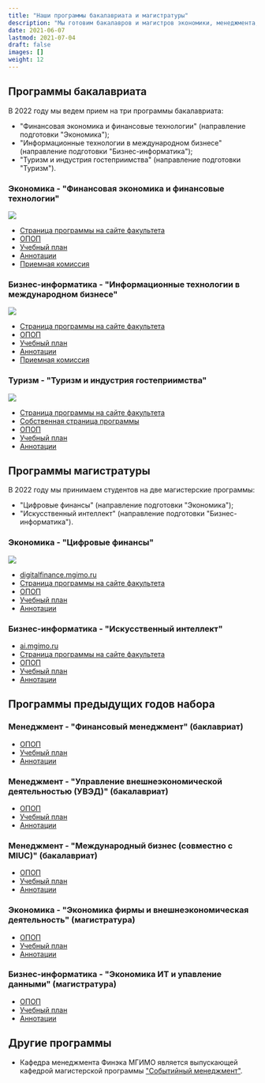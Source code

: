 ```yaml
---
title: "Наши программы бакалавриата и магистратуры"
description: "Мы готовим бакалавров и магистров экономики, менеджмента, туризма и бизнес-информатики."
date: 2021-06-07
lastmod: 2021-07-04
draft: false
images: []
weight: 12
---
```


[econ]: /program/undergrad/economics
[itmb]: /program/undergrad/itmb
[tourism]: /program/undergrad/tourism
[ai]: https://ai.mgimo.ru
[digital]: /program/masters/digital-finance
[event]: https://event.mgimo.ru/
[bac-badge]: https://img.shields.io/badge/-Бакалавриат-2892D7
[mag-badge]: https://img.shields.io/badge/-Магистратура-1EB3A1
[econ-badge]: https://img.shields.io/badge/Экономика-ФЭТ-2892D7
[bi-badge]: https://img.shields.io/badge/Бизнес--информатика-ИТМБ-2892D7
[t-badge]: https://img.shields.io/badge/Туризм-ТиГ-2892D7
[econ-badge-mag]: https://img.shields.io/badge/Экономика-Цифровые_финансы-1EB3A1
[bi-badge-mag]: https://img.shields.io/badge/Бизнес--информатика-Искусственный_интеллект-1EB3A1

## Программы бакалавриата

В 2022 году мы ведем прием на три программы бакалавриата:

- "Финансовая экономика и финансовые технологии" (направление подготовки "Экономика");
- "Информационные технологии в международном бизнесе" (направление подготовки "Бизнес-информатика");
- "Туризм и индустрия гостеприимства" (направление подготовки "Туризм").

### Экономика - "Финансовая экономика и финансовые технологии"

![][econ-badge]

- [Страница программы на сайте факультета][econ]
- [ОПОП](https://odin.mgimo.ru/sveden/files/002214.pdf)
- [Учебный план](https://odin.mgimo.ru/sveden/files/002419.pdf)
- [Аннотации](https://odin.mgimo.ru/sveden/files/002395.pdf)
- [Приемная комиссия](http://pk.odin.mgimo.ru/bakalavriat/efi/index.html)

### Бизнес-информатика - "Информационные технологии в международном бизнесе"

![][bi-badge]

- [Страница программы на сайте факультета][itmb]
- [ОПОП](https://odin.mgimo.ru/sveden/files/002226.pdf)
- [Учебный план](https://odin.mgimo.ru/sveden/files/002227.pdf)
- [Аннотации](https://odin.mgimo.ru/sveden/files/002400.pdf)
- [Приемная комиссия](http://pk.odin.mgimo.ru/bakalavriat/itmb.html)

### Туризм - "Туризм и индустрия гостеприимства"

![][t-badge]

- [Страница программы на сайте факультета][tourism]
- [Собственная страница программы](https://tourism.mgimo.ru/ba/)
- [ОПОП](https://odin.mgimo.ru/sveden/files/002622.pdf)
- [Учебный план](https://odin.mgimo.ru/sveden/files/002623.pdf)
- [Аннотации](https://odin.mgimo.ru/sveden/files/002632.docx)

## Программы магистратуры

В 2022 году мы принимаем студентов на две магистерские программы:

- "Цифровые финансы" (направление подготовки "Экономика");
- "Искусственный интеллект" (направление подготовки "Бизнес-информатика").

### Экономика - "Цифровые финансы"

![][econ-badge-mag]

- [digitalfinance.mgimo.ru](https://digitalfinance.mgimo.ru/)
- [Страница программы на сайте факультета][digital]
- [ОПОП](https://odin.mgimo.ru/sveden/files/002732.pdf)
- [Учебный план](https://odin.mgimo.ru/sveden/files/002791.pdf)
- [Аннотации](https://odin.mgimo.ru/sveden/files/002733.pdf)

### Бизнес-информатика - "Искусственный интеллект"

- [ai.mgimo.ru](https://ai.mgimo.ru)
- [Страница программы на сайте факультета][ai]
- [ОПОП](https://odin.mgimo.ru/sveden/files/002253.pdf)
- [Учебный план](https://odin.mgimo.ru/sveden/files/002446.pdf)
- [Аннотации](https://odin.mgimo.ru/sveden/files/002416.pdf)

## Программы предыдущих годов набора

### Менеджмент - "Финансовый менеджмент" (баклавриат)

- [ОПОП](https://odin.mgimo.ru/sveden/files/002221.pdf)
- [Учебный план](https://odin.mgimo.ru/sveden/files/002222.pdf)
- [Аннотации](https://odin.mgimo.ru/sveden/files/002269.pdf)

### Менеджмент - "Управление внешнеэкономической деятельностью (УВЭД)" (бакалавриат)

- [ОПОП](https://odin.mgimo.ru/sveden/files/001680.pdf)
- [Учебный план](https://odin.mgimo.ru/sveden/files/001392.pdf)
- [Аннотации](https://odin.mgimo.ru/sveden/files/001681.pdf)

### Менеджмент - "Международный бизнес (совместно с MIUC)" (бакалавриат)

- [ОПОП](https://odin.mgimo.ru/sveden/files/001670.pdf)
- [Учебный план](https://odin.mgimo.ru/sveden/files/001672.pdf)
- [Аннотации](https://odin.mgimo.ru/sveden/files/002115.pdf)

### Экономика - "Экономика фирмы и внешнеэкономическая деятельность" (магистратура)

- [ОПОП](https://odin.mgimo.ru/sveden/files/002564.pdf)
- [Учебный план](https://odin.mgimo.ru/sveden/files/002445.pdf)
- [Аннотации](https://odin.mgimo.ru/sveden/files/002414.pdf)

### Бизнес-информатика - "Экономика ИТ и упавление данными" (магистратура)

- [ОПОП](https://odin.mgimo.ru/sveden/files/002383.pdf)
- [Учебный план](https://odin.mgimo.ru/sveden/files/002462.pdf)
- [Аннотации](https://odin.mgimo.ru/sveden/files/002384.pdf)

## Другие программы

- Кафедра менеджмента Финэка МГИМО является выпускающей кафедрой магистерской программы
  ["Событийный менеджмент"][event].
